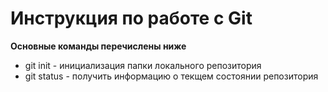 # Инструкция по работе с Git

**Основные команды перечислены ниже**

* git init - инициализация папки локального репозитория 
* git status - получить информацию о текщем состоянии репозитория
